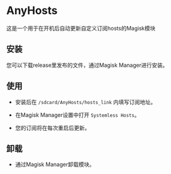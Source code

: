 # AnyHosts

这是一个用于在开机后自动更新自定义订阅hosts的Magisk模块

## 安装

您可以下载release里发布的文件，通过Magisk Manager进行安装。

## 使用

* 安装后在 `/sdcard/AnyHosts/hosts_link` 内填写订阅地址。

* 在Magisk Manager设置中打开 `Systemless Hosts`。

* 您的订阅将在每次重启后更新。

## 卸载

* 通过Magisk Manager卸载模块。
